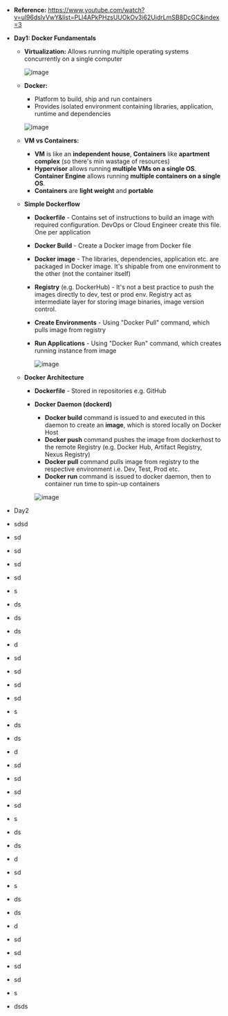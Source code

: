- **Reference:** https://www.youtube.com/watch?v=ul96dslvVwY&list=PLl4APkPHzsUUOkOv3i62UidrLmSB8DcGC&index=3

- **Day1: Docker Fundamentals**
  - **Virtualization:** Allows running multiple operating systems concurrently on a single computer

    ![image](https://github.com/user-attachments/assets/a1337e81-9553-4025-b14c-1ddd20453839)

  - **Docker:**
    - Platform to build, ship and run containers
    - Provides isolated environment containing libraries, application, runtime and dependencies

    ![image](https://github.com/user-attachments/assets/7f9010eb-6bbd-44e2-b6ac-a4414895fd3b)


  - **VM vs Containers:**
    - **VM** is like an **independent house**, **Containers** like **apartment complex** (so there's min wastage of resources)
    - **Hypervisor** allows running **multiple VMs on a single OS**. **Container Engine** allows running **multiple containers on a single OS**.
    - **Containers** are **light weight** and **portable**

  - **Simple Dockerflow**
    - **Dockerfile** - Contains set of instructions to build an image with required configuration. DevOps or Cloud Engineer create this file. One per application
    - **Docker Build** - Create a Docker image from Docker file 
    - **Docker image** - The libraries, dependencies, application etc. are packaged in Docker image. It's shipable from one environment to the other (not the container itself)
    - **Registry** (e.g. DockerHub) - It's not a best practice to push the images directly to dev, test or prod env. Registry act as intermediate layer for storing image binaries, image version control.
    - **Create Environments** - Using "Docker Pull" command, which pulls image from registry
    - **Run Applications** - Using "Docker Run" command, which creates running instance from image  
   
      ![image](https://github.com/user-attachments/assets/1ff57e1b-9f40-4020-81fb-6a8f859e0235)

  - **Docker Architecture**
    - **Dockerfile** - Stored in repositories e.g. GitHub 
    - **Docker Daemon (dockerd)**
      - **Docker build** command is issued to and executed in this daemon to create an **image**, which is stored locally on Docker Host
      - **Docker push** command pushes the image from dockerhost to the remote Registry (e.g. Docker Hub, Artifact Registry, Nexus Registry)
      - **Docker pull** command pulls image from registry to the respective environment i.e. Dev, Test, Prod etc.
      - **Docker run** command is issued to docker daemon, then to container run time to spin-up containers  
   
      ![image](https://github.com/user-attachments/assets/1e6f7333-d468-4e1f-aa28-4de948e4a2dc)
  
  

- Day2
- sdsd
- sd
- sd
- sd
- sd
- s
- ds
- ds
- ds
- d
- sd
- sd
- sd
- sd
- s
- ds
- ds
- d
- sd
- sd
- sd
- sd
- s
- ds
- ds
- d
- sd
- s
- ds
- ds
- d
- sd
- sd
- sd
- sd
- s
- dsds
